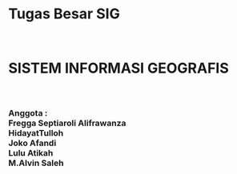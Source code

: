 # Tugas Besar SIG
</br>
<H1>SISTEM INFORMASI GEOGRAFIS</H1>
<H3>
</br>
</br>
Anggota : </br>
Fregga Septiaroli Alifrawanza</br>
HidayatTulloh</br>
Joko Afandi</br>
Lulu Atikah</br>
M.Alvin Saleh</br>

